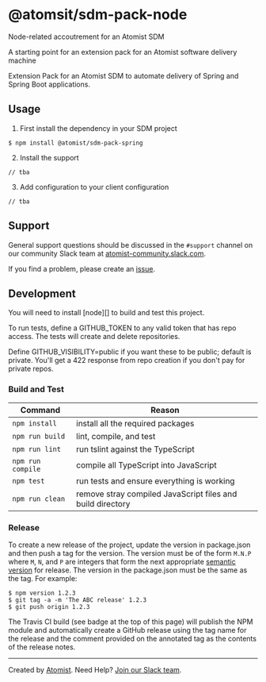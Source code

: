 # @atomsit/sdm-pack-node

Node-related accoutrement for an Atomist SDM

A starting point for an extension pack for an Atomist software delivery machine

Extension Pack for an Atomist SDM to automate delivery of Spring and Spring Boot applications.

## Usage

1. First install the dependency in your SDM project

```
$ npm install @atomist/sdm-pack-spring
```

2. Install the support

```
// tba
```

3. Add configuration to your client configuration

```
// tba
```

## Support

General support questions should be discussed in the `#support`
channel on our community Slack team
at [atomist-community.slack.com][slack].

If you find a problem, please create an [issue][].

[issue]: https://github.com/atomist/automation-client-ts/issues

## Development

You will need to install [node][] to build and test this project.

To run tests, define a GITHUB_TOKEN to any valid token that has repo access. The tests
will create and delete repositories.

Define GITHUB_VISIBILITY=public if you want these to be public; default is private.
You'll get a 422 response from repo creation if you don't pay for private repos.

### Build and Test

Command | Reason
------- | ------
`npm install` | install all the required packages
`npm run build` | lint, compile, and test
`npm run lint` | run tslint against the TypeScript
`npm run compile` | compile all TypeScript into JavaScript
`npm test` | run tests and ensure everything is working
`npm run clean` | remove stray compiled JavaScript files and build directory

### Release

To create a new release of the project, update the version in
package.json and then push a tag for the version.  The version must be
of the form `M.N.P` where `M`, `N`, and `P` are integers that form the
next appropriate [semantic version][semver] for release.  The version
in the package.json must be the same as the tag.  For example:

[semver]: http://semver.org

```
$ npm version 1.2.3
$ git tag -a -m 'The ABC release' 1.2.3
$ git push origin 1.2.3
```

The Travis CI build (see badge at the top of this page) will publish
the NPM module and automatically create a GitHub release using the tag
name for the release and the comment provided on the annotated tag as
the contents of the release notes.

---

Created by [Atomist][atomist].
Need Help?  [Join our Slack team][slack].

[atomist]: https://atomist.com/ (Atomist - Development Automation)
[slack]: https://join.atomist.com/ (Atomist Community Slack)

